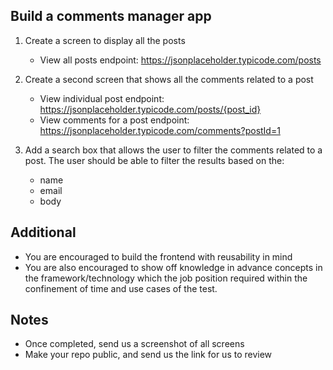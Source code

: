 ## Build a comments manager app

1. Create a screen to display all the posts
    - View all posts endpoint: https://jsonplaceholder.typicode.com/posts

2. Create a second screen that shows all the comments related to a post
    - View individual post endpoint: https://jsonplaceholder.typicode.com/posts/{post_id}
    - View comments for a post endpoint: https://jsonplaceholder.typicode.com/comments?postId=1

3. Add a search box that allows the user to filter the comments related to a post. The user should be able to filter the results based on the: 
    - name 
    - email 
    - body 

## Additional

- You are encouraged to build the frontend with reusability in mind
- You are also encouraged to show off knowledge in advance concepts in the framework/technology which the job position required within the confinement of time and use cases of the test. 


## Notes

- Once completed, send us a screenshot of all screens
- Make your repo public, and send us the link for us to review
